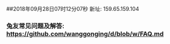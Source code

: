 ##2018年09月28日07时12分07秒 新址: 159.65.159.104
### 兔友常见问题及解答: https://github.com/wanggonging/d/blob/w/FAQ.md

